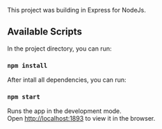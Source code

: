 This project was building in Express for NodeJs.

## Available Scripts

In the project directory, you can run:

### `npm install`

After intall all dependencies, you can run:

### `npm start`

Runs the app in the development mode.<br>
Open [http://localhost:1893](http://localhost:1893) to view it in the browser.

